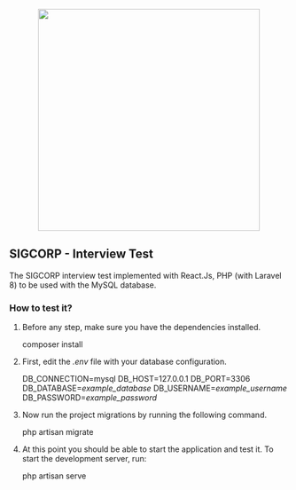 <p align="center"><a href="https://laravel.com" target="_blank"><img src="https://github.com/raulbonifacio/sigcorp-test/screenshot.png" width="400"></a></p>


## SIGCORP - Interview Test


The SIGCORP interview test implemented with React.Js, PHP (with Laravel 8) to be used with the MySQL database.


### How to test it?

1. Before any step, make sure you have the dependencies installed.

	composer install

2. First, edit the *.env* file with your database configuration.

	DB_CONNECTION=mysql
	DB_HOST=127.0.0.1
	DB_PORT=3306
	DB_DATABASE=*example_database*
	DB_USERNAME=*example_username*
	DB_PASSWORD=*example_password*

3. Now run the project migrations by running the following command.

	php artisan migrate

4. At this point you should be able to start the application and test it. To start the development server, run:

	php artisan serve



